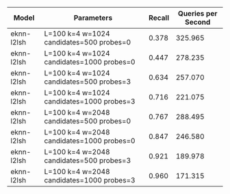 |Model|Parameters|Recall|Queries per Second|
|---|---|---|---|
|eknn-l2lsh|L=100 k=4 w=1024 candidates=500 probes=0|0.378|325.965|
|eknn-l2lsh|L=100 k=4 w=1024 candidates=1000 probes=0|0.447|278.235|
|eknn-l2lsh|L=100 k=4 w=1024 candidates=500 probes=3|0.634|257.070|
|eknn-l2lsh|L=100 k=4 w=1024 candidates=1000 probes=3|0.716|221.075|
|eknn-l2lsh|L=100 k=4 w=2048 candidates=500 probes=0|0.767|288.495|
|eknn-l2lsh|L=100 k=4 w=2048 candidates=1000 probes=0|0.847|246.580|
|eknn-l2lsh|L=100 k=4 w=2048 candidates=500 probes=3|0.921|189.978|
|eknn-l2lsh|L=100 k=4 w=2048 candidates=1000 probes=3|0.960|171.315|
